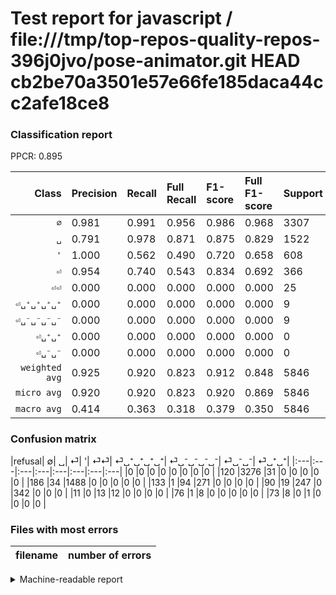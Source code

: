 # Test report for javascript / file:///tmp/top-repos-quality-repos-396j0jvo/pose-animator.git HEAD cb2be70a3501e57e66fe185daca44cc2afe18ce8

### Classification report

PPCR: 0.895

| Class | Precision | Recall | Full Recall | F1-score | Full F1-score | Support | Full Support | PPCR |
|------:|:----------|:-------|:------------|:---------|:---------|:--------|:-------------|:-----|
| `∅` | 0.981| 0.991| 0.956| 0.986| 0.968| 3307| 3427| 0.965 |
| `␣` | 0.791| 0.978| 0.871| 0.875| 0.829| 1522| 1708| 0.891 |
| `'` | 1.000| 0.562| 0.490| 0.720| 0.658| 608| 698| 0.871 |
| `⏎` | 0.954| 0.740| 0.543| 0.834| 0.692| 366| 499| 0.733 |
| `⏎⏎` | 0.000| 0.000| 0.000| 0.000| 0.000| 25| 36| 0.694 |
| `⏎␣⁺␣⁺␣⁺␣⁺` | 0.000| 0.000| 0.000| 0.000| 0.000| 9| 85| 0.106 |
| `⏎␣⁻␣⁻␣⁻␣⁻` | 0.000| 0.000| 0.000| 0.000| 0.000| 9| 82| 0.110 |
| `⏎␣⁺␣⁺` | 0.000| 0.000| 0.000| 0.000| 0.000| 0| 0| 0.000 |
| `⏎␣⁻␣⁻` | 0.000| 0.000| 0.000| 0.000| 0.000| 0| 0| 0.000 |
| `weighted avg` | 0.925| 0.920| 0.823| 0.912| 0.848| 5846| 6535| 0.895 |
| `micro avg` | 0.920| 0.920| 0.823| 0.920| 0.869| 5846| 6535| 0.895 |
| `macro avg` | 0.414| 0.363| 0.318| 0.379| 0.350| 5846| 6535| 0.895 |

### Confusion matrix

|refusal|  ∅| ␣| ⏎| '| ⏎⏎| ⏎␣⁺␣⁺␣⁺␣⁺| ⏎␣⁻␣⁻␣⁻␣⁻| ⏎␣⁻␣⁻| ⏎␣⁺␣⁺| 
|:---|:---|:---|:---|:---|:---|:---|:---|
|0 |0 |0 |0 |0 |0 |0 |0 |
|120 |3276 |31 |0 |0 |0 |0 |0 |
|186 |34 |1488 |0 |0 |0 |0 |0 |
|133 |1 |94 |271 |0 |0 |0 |0 |
|90 |19 |247 |0 |342 |0 |0 |0 |
|11 |0 |13 |12 |0 |0 |0 |0 |
|76 |1 |8 |0 |0 |0 |0 |0 |
|73 |8 |0 |1 |0 |0 |0 |0 |

### Files with most errors

| filename | number of errors|
|:----:|:-----|

<details>
    <summary>Machine-readable report</summary>
```json
{
  "cl_report": {"\u0027": {"f1-score": 0.72, "precision": 1.0, "recall": 0.5625, "support": 608}, "macro avg": {"f1-score": 0.37935830978759505, "precision": 0.4140473342362932, "recall": 0.3634693417599891, "support": 5846}, "micro avg": {"f1-score": 0.9197742045843311, "precision": 0.9197742045843311, "recall": 0.9197742045843311, "support": 5846}, "weighted avg": {"f1-score": 0.9124524818085719, "precision": 0.9247103373321026, "recall": 0.9197742045843311, "support": 5846}, "\u2205": {"f1-score": 0.9858561540776406, "precision": 0.9811320754716981, "recall": 0.9906259449652253, "support": 3307}, "\u23ce": {"f1-score": 0.8338461538461539, "precision": 0.954225352112676, "recall": 0.7404371584699454, "support": 366}, "\u23ce\u23ce": {"f1-score": 0.0, "precision": 0.0, "recall": 0.0, "support": 25}, "\u23ce\u2423\u207a\u2423\u207a": {"f1-score": 0.0, "precision": 0.0, "recall": 0.0, "support": 0}, "\u23ce\u2423\u207a\u2423\u207a\u2423\u207a\u2423\u207a": {"f1-score": 0.0, "precision": 0.0, "recall": 0.0, "support": 9}, "\u23ce\u2423\u207b\u2423\u207b": {"f1-score": 0.0, "precision": 0.0, "recall": 0.0, "support": 0}, "\u23ce\u2423\u207b\u2423\u207b\u2423\u207b\u2423\u207b": {"f1-score": 0.0, "precision": 0.0, "recall": 0.0, "support": 9}, "\u2423": {"f1-score": 0.8745224801645607, "precision": 0.7910685805422647, "recall": 0.9776609724047306, "support": 1522}},
  "cl_report_full": {"\u0027": {"f1-score": 0.6576923076923077, "precision": 1.0, "recall": 0.4899713467048711, "support": 698}, "macro avg": {"f1-score": 0.349719262331406, "precision": 0.4140473342362932, "recall": 0.3177988929726728, "support": 6535}, "micro avg": {"f1-score": 0.8685889669655117, "precision": 0.9197742045843311, "recall": 0.8228003060443765, "support": 6535}, "weighted avg": {"f1-score": 0.8476456394198003, "precision": 0.9009400472703784, "recall": 0.8228003060443765, "support": 6535}, "\u2205": {"f1-score": 0.9683712681052321, "precision": 0.9811320754716981, "recall": 0.9559381383133937, "support": 3427}, "\u23ce": {"f1-score": 0.6922094508301404, "precision": 0.954225352112676, "recall": 0.5430861723446894, "support": 499}, "\u23ce\u23ce": {"f1-score": 0.0, "precision": 0.0, "recall": 0.0, "support": 36}, "\u23ce\u2423\u207a\u2423\u207a": {"f1-score": 0.0, "precision": 0.0, "recall": 0.0, "support": 0}, "\u23ce\u2423\u207a\u2423\u207a\u2423\u207a\u2423\u207a": {"f1-score": 0.0, "precision": 0.0, "recall": 0.0, "support": 85}, "\u23ce\u2423\u207b\u2423\u207b": {"f1-score": 0.0, "precision": 0.0, "recall": 0.0, "support": 0}, "\u23ce\u2423\u207b\u2423\u207b\u2423\u207b\u2423\u207b": {"f1-score": 0.0, "precision": 0.0, "recall": 0.0, "support": 82}, "\u2423": {"f1-score": 0.8292003343549735, "precision": 0.7910685805422647, "recall": 0.8711943793911007, "support": 1708}},
  "ppcr": 0.8945677123182861
}
```
</details>
